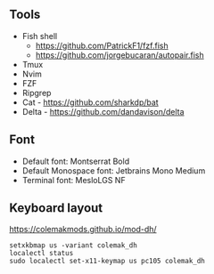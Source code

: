 ## Tools
- Fish shell
  - https://github.com/PatrickF1/fzf.fish
  - https://github.com/jorgebucaran/autopair.fish
- Tmux
- Nvim
- FZF
- Ripgrep
- Cat - https://github.com/sharkdp/bat
- Delta - https://github.com/dandavison/delta

## Font
- Default font: Montserrat Bold
- Default Monospace font: Jetbrains Mono Medium
- Terminal font: MesloLGS NF

## Keyboard layout
https://colemakmods.github.io/mod-dh/
```
setxkbmap us -variant colemak_dh
localectl status
sudo localectl set-x11-keymap us pc105 colemak_dh 
```
